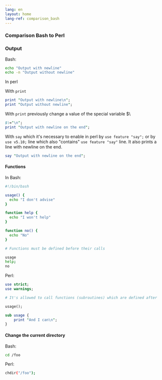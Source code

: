 ```yaml
---
lang: en
layout: home
lang-ref: comparison_bash
---
```


### Comparison Bash to Perl

### Output

Bash:

```bash
echo "Output with newline"
echo -n "Output without newline"
```

In perl

With `print`

```perl
print "Output with newline\n";
print "Output without newline";
```

With `print` previously change a value of the special variable $\

```perl
$\="\n";
print "Output with newline on the end";
```

With `say` which  it's necessary to enable in perl by `use feature "say";`
or by `use v5.10;` line which also "contains" `use feature "say"` line.
It also prints a line with newline on the end.

```perl
say "Output with newline on the end";
```

#### Functions

In Bash:

```bash
#!/bin/bash

usage() {
  echo "I don't advise"
}

function help {
  echo "I won't help"
}

function no() {
  echo "No"
}

# Functions must be defined before their calls

usage
help;
no
```

Perl:

```perl
use strict;
use warnings;

# It's allowed to call functions (subroutines) which are defined after call.

usage();

sub usage {
    print "And I can\n";
}
```

#### Change the current directory

Bash:

```bash
cd /foo
```

Perl:

```bash
chdir("/foo");
```
